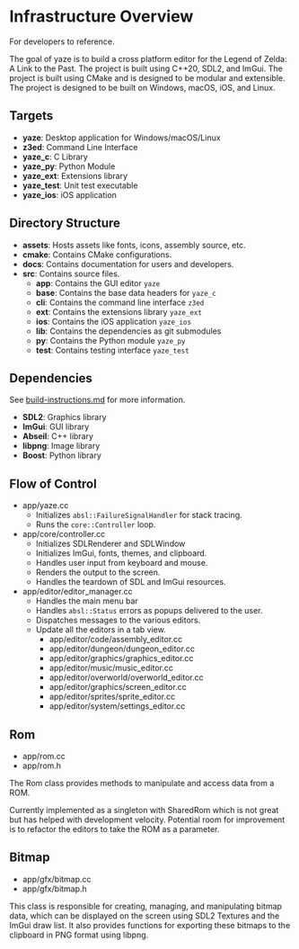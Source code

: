 # Infrastructure Overview

For developers to reference.

The goal of yaze is to build a cross platform editor for the Legend of Zelda: A Link to the Past. The project is built using C++20, SDL2, and ImGui. The project is built using CMake and is designed to be modular and extensible. The project is designed to be built on Windows, macOS, iOS, and Linux.

## Targets

- **yaze**: Desktop application for Windows/macOS/Linux
- **z3ed**: Command Line Interface
- **yaze_c**: C Library
- **yaze_py**: Python Module
- **yaze_ext**: Extensions library
- **yaze_test**: Unit test executable
- **yaze_ios**: iOS application

## Directory Structure

- **assets**: Hosts assets like fonts, icons, assembly source, etc.
- **cmake**: Contains CMake configurations.
- **docs**: Contains documentation for users and developers.
- **src**: Contains source files. 
  - **app**:  Contains the GUI editor `yaze`
  - **base**: Contains the base data headers for `yaze_c`
  - **cli**:  Contains the command line interface `z3ed`
  - **ext**:  Contains the extensions library `yaze_ext`
  - **ios**:  Contains the iOS application `yaze_ios`
  - **lib**:  Contains the dependencies as git submodules
  - **py**:   Contains the Python module `yaze_py`
  - **test**: Contains testing interface `yaze_test`

## Dependencies

See [build-instructions.md](docs/build-instructions.md) for more information.

- **SDL2**: Graphics library
- **ImGui**: GUI library
- **Abseil**: C++ library
- **libpng**: Image library
- **Boost**: Python library

## Flow of Control

- app/yaze.cc
  - Initializes `absl::FailureSignalHandler` for stack tracing.
  - Runs the `core::Controller` loop.
- app/core/controller.cc
  - Initializes SDLRenderer and SDLWindow
  - Initializes ImGui, fonts, themes, and clipboard.
  - Handles user input from keyboard and mouse.
  - Renders the output to the screen.
  - Handles the teardown of SDL and ImGui resources.
- app/editor/editor_manager.cc
  - Handles the main menu bar
  - Handles `absl::Status` errors as popups delivered to the user.
  - Dispatches messages to the various editors.
  - Update all the editors in a tab view.
    - app/editor/code/assembly_editor.cc
    - app/editor/dungeon/dungeon_editor.cc
    - app/editor/graphics/graphics_editor.cc
    - app/editor/music/music_editor.cc
    - app/editor/overworld/overworld_editor.cc
    - app/editor/graphics/screen_editor.cc
    - app/editor/sprites/sprite_editor.cc
    - app/editor/system/settings_editor.cc

## Rom

- app/rom.cc
- app/rom.h

The Rom class provides methods to manipulate and access data from a ROM.

Currently implemented as a singleton with SharedRom which is not great but has helped with development velocity. Potential room for improvement is to refactor the editors to take the ROM as a parameter.

## Bitmap

- app/gfx/bitmap.cc
- app/gfx/bitmap.h

This class is responsible for creating, managing, and manipulating bitmap data, which can be displayed on the screen using SDL2 Textures and the ImGui draw list. It also provides functions for exporting these bitmaps to the clipboard in PNG format using libpng.

